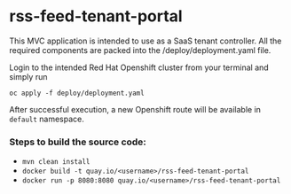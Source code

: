 # rss-feed-tenant-portal

This MVC application is intended to use as a SaaS tenant controller. All the required components are packed into the /deploy/deployment.yaml file.

Login to the intended Red Hat Openshift cluster from your terminal and simply run

`oc apply -f deploy/deployment.yaml`

After successful execution, a new Openshift route will be available in `default` namespace.


### Steps to build the source code:

- `mvn clean install`
- `docker build -t quay.io/<username>/rss-feed-tenant-portal`
- `docker run -p 8080:8080 quay.io/<username>/rss-feed-tenant-portal`

